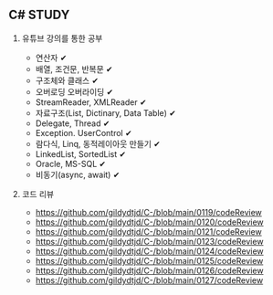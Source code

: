 <h2>C# STUDY</h2>

1. 유튜브 강의를 통한 공부
   - 연산자 ✔
   - 배열, 조건문, 반복문  ✔
   - 구조체와 클래스 ✔
   - 오버로딩 오버라이딩 ✔
   - StreamReader, XMLReader ✔
   - 자료구조(List, Dictinary, Data Table) ✔
   - Delegate, Thread ✔
   - Exception. UserControl ✔
   - 람다식, Linq, 동적레이아웃 만들기 ✔
   - LinkedList, SortedList ✔
   - Oracle, MS-SQL ✔
   - 비동기(async, await) ✔

2. 코드 리뷰
   - https://github.com/gildydtjd/C-/blob/main/0119/codeReview
   - https://github.com/gildydtjd/C-/blob/main/0120/codeReview
   - https://github.com/gildydtjd/C-/blob/main/0121/codeReview
   - https://github.com/gildydtjd/C-/blob/main/0123/codeReview
   - https://github.com/gildydtjd/C-/blob/main/0124/codeReview
   - https://github.com/gildydtjd/C-/blob/main/0125/codeReview
   - https://github.com/gildydtjd/C-/blob/main/0126/codeReview
   - https://github.com/gildydtjd/C-/blob/main/0127/codeReview
